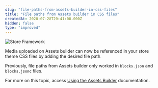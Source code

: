 ```yaml
---
slug: "file-paths-from-assets-builder-in-css-files"
title: "File paths from Assets builder in CSS files"
createdAt: 2020-07-28T20:41:00.000Z
hidden: false
type: "improved"
---
```


![Store Framework](https://cdn.jsdelivr.net/gh/vtexdocs/dev-portal-content@main/images/file-paths-from-assets-builder-in-css-files-0.png)

Media uploaded on Assets builder can now be referenced in your store theme CSS files by adding the desired file path.

Previously, file paths from Assets builder only worked in `blocks.json` and `blocks.jsonc` files.

For more on this topic, access [Using the Assets Builder](https://vtex.io/docs/recipes/development/using-the-assets-builder/) documentation.

